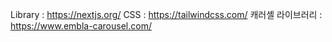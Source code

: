 
Library : https://nextjs.org/
CSS : https://tailwindcss.com/
캐러셸 라이브러리 : https://www.embla-carousel.com/